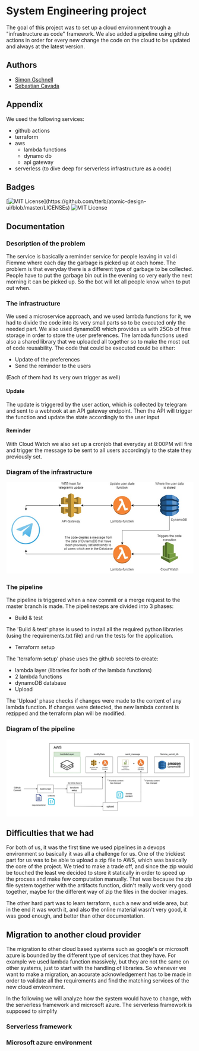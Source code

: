 # System Engineering project

The goal of this project was to set up a cloud environment trough
a "infrastructure as code" framework. We also added a pipeline
using github actions in order for every new change the code on the cloud
to be updated and always at the latest version.

## Authors

- [Simon Gschnell](https://github.com/SimonGschnell)
- [Sebastian Cavada](https://github.com/Sebo-the-tramp)

## Appendix

We used the following services:

- github actions
- terraform
- aws
  - lambda functions
  - dynamo db
  - api gateway
- serverless (to dive deep for serverless infrastructure as a code)

## Badges

[![MIT License](https://img.shields.io/apm/l/atomic-design-ui.svg?)](https://github.com/tterb/atomic-design-ui/blob/master/LICENSEs)
![MIT License](https://img.shields.io/github/languages/top/sebo-the-tramp/fiemme_servizi_bot)

## Documentation

### Description of the problem

The service is basically a reminder service for people leaving in val di Fiemme
where each day the garbage is picked up at each home. The problem is that
everyday there is a different type of garbage to be collected. People have
to put the garbage bin out in the evening so very early the next morning
it can be picked up. So the bot will let all people know when to put
out when.

### The infrastructure

We used a microservice approach, and we used lambda functions for it,
we had to divide the code into its very small parts so to be executed
only the needed part. We also used dynamoDB which provides us with 25Gb
of free storage in order to store the user preferences.
The lambda functions used also a shared library that we uploaded all together
so to make the most out of code reusability.
The code that could be executed could be either:

- Update of the preferences
- Send the reminder to the users

(Each of them had its very own trigger as well)

#### Update

The update is triggered by the user action, which is collected by telegram
and sent to a webhook at an API gateway endpoint. Then the API will trigger
the function and update the state accordingly to the user input

#### Reminder

With Cloud Watch we also set up a cronjob that everyday at 8:00PM
will fire and trigger the message to be sent to all users accordingly
to the state they previously set.

### Diagram of the infrastructure

![alt text](./documentation/Infrastructure_fiemme_servizi.jpg "Infrastructure")

### The pipeline

The pipeline is triggered when a new commit or a merge request to the master branch is made. The pipelinesteps are divided into 3 phases:

- Build & test

The 'Build & test' phase is used to install all the required python libraries (using the requirements.txt file) and run the tests for the application.
- Terraform setup

The 'terraform setup' phase uses the github secrets to create:
  - lambda layer (libraries for both of the lambda functions)
  - 2 lambda functions 
  - dynamoDB database
- Upload

The 'Upload' phase checks if changes were made to the content of any lambda function. If changes were detected, the new lambda content is rezipped and the terraform plan will be modified.

### Diagram of the pipeline

![alt text](./documentation/pipeline_fiemme_servizi.jpg "Pipeline")

## Difficulties that we had

For both of us, it was the first time we used pipelines in a devops environment so basically it was all a challenge for us.
One of the trickiest part for us was to be able to upload a zip file to AWS, which was basically the core of the project. We tried to make a trade off, and since the zip would be touched the least we decided to store it statically in order to speed up the process and make few computation manually. That was because the zip file system together with the artifacts function, didn't really work very good together, maybe for the different way of zip the files in the docker images.

The other hard part was to learn terraform, such a new and wide area, but in the end it was worth it, and also the online material wasn't very good, it was good enough, and better than other documentation.

## Migration to another cloud provider

The migration to other cloud based systems such as google's or microsoft azure is bounded by the different type of services that they have. For example we used lambda function massively, but they are not the same on other systems, just to start with the handling of libraries. So whenever we want to make a migration, an accurate acknowledgement has to be made in order to validate all the requirements and find the matching services of the new cloud environment.

In the following we will analyze how the system would have to change, with the serverless framework and microsoft azure. The serverless framework is supposed to simplify

### Serverless framework

### Microsoft azure environment

